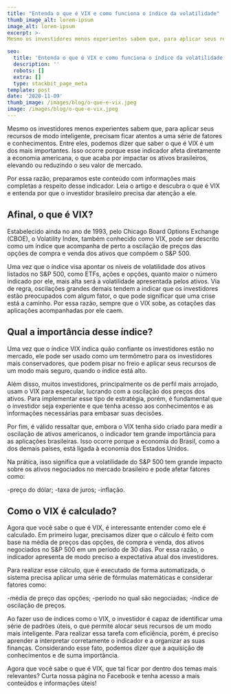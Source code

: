 ```yaml
---
title: "Entenda o que é VIX e como funciona o índice da volatilidade"
thumb_image_alt: lorem-ipsum
image_alt: lorem-ipsum
excerpt: >-
Mesmo os investidores menos experientes sabem que, para aplicar seus recursos de modo inteligente, precisam ficar atentos a uma série de fatores e conhecimentos. Entre eles, podemos dizer que saber o que é VIX é um dos mais importantes. Isso ocorre porque esse indicador afeta diretamente a economia americana, o que acaba por impactar os ativos brasileiros, elevando ou reduzindo o seu valor de mercado.

seo:
  title: 'Entenda o que é VIX e como funciona o índice da volatilidade'
  description: ''
  robots: []
  extra: []
  type: stackbit_page_meta
template: post
date: '2020-11-09'
thumb_image: /images/blog/o-que-e-vix.jpeg
image: /images/blog/o-que-e-vix.jpeg
---
```


Mesmo os investidores menos experientes sabem que, para aplicar seus recursos de modo inteligente, precisam ficar atentos a uma série de fatores e conhecimentos. Entre eles, podemos dizer que saber o que é VIX é um dos mais importantes. Isso ocorre porque esse indicador afeta diretamente a economia americana, o que acaba por impactar os ativos brasileiros, elevando ou reduzindo o seu valor de mercado.

Por essa razão, preparamos este conteúdo com informações mais completas a respeito desse indicador. Leia o artigo e descubra o que é VIX e entenda por que o investidor brasileiro precisa dar atenção a ele.

## Afinal, o que é VIX?

Estabelecido ainda no ano de 1993, pelo Chicago Board Options Exchange (CBOE), o Volatility Index, também conhecido como VIX, pode ser descrito como um índice que acompanha de perto a oscilação de preços das opções de compra e venda dos ativos que compõem o S&P 500.

Uma vez que o índice visa apontar os níveis de volatilidade dos ativos listados no S&P 500, como ETFs, ações e opções, quanto maior o número indicado por ele, mais alta será a volatilidade apresentada pelos ativos. Via de regra, oscilações grandes demais tendem a indicar que os investidores estão preocupados com algum fator, o que pode significar que uma crise está a caminho. Por essa razão, sempre que o VIX sobe, as cotações das aplicações acompanhadas por ele caem.

## Qual a importância desse índice?

Uma vez que o índice VIX indica quão confiante os investidores estão no mercado, ele pode ser usado como um termômetro para os investidores mais conservadores, que podem pisar no freio e aplicar seus recursos de um modo mais seguro, quando o índice está alto.

Além disso, muitos investidores, principalmente os de perfil mais arrojado, usam o VIX para especular, lucrando com a oscilação dos preços dos ativos. Para implementar esse tipo de estratégia, porém, é fundamental que o investidor seja experiente e que tenha acesso aos conhecimentos e as informações necessárias para embasar suas decisões.

Por fim, é válido ressaltar que, embora o VIX tenha sido criado para medir a oscilação de ativos americanos, o indicador tem grande importância para as aplicações brasileiras. Isso ocorre porque a economia do Brasil, como a dos demais países, está ligada à economia dos Estados Unidos.

Na prática, isso significa que a volatilidade do S&P 500 tem grande impacto sobre os ativos negociados no mercado brasileiro e pode afetar fatores como:

-preço do dólar;
-taxa de juros;
-inflação.

## Como o VIX é calculado?

Agora que você sabe o que é VIX, é interessante entender como ele é calculado. Em primeiro lugar, precisamos dizer que o cálculo é feito com base na média de preços das opções, de compra e venda, dos ativos negociados no S&P 500 em um período de 30 dias. Por essa razão, o indicador apresenta de modo preciso a expectativa atual dos investidores.

Para realizar esse cálculo, que é executado de forma automatizada, o sistema precisa aplicar uma série de fórmulas matemáticas e considerar fatores como:

-média de preço das opções;
-período no qual são negociadas;
-índice de oscilação de preços.

Ao fazer uso de índices como o VIX, o investidor é capaz de identificar uma série de padrões úteis, o que permite alocar seus recursos de um modo mais inteligente. Para realizar essa tarefa com eficiência, porém, é preciso aprender a interpretar corretamente o indicador e a organizar as suas finanças. Considerando esse fato, podemos dizer que a aquisição de conhecimentos e de suma importância.

Agora que você sabe o que é VIX, que tal ficar por dentro dos temas mais relevantes? Curta nossa página no Facebook e tenha acesso a mais conteúdos e informações úteis!
